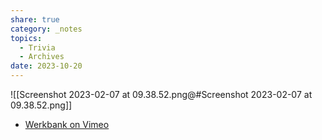 ```yaml
---
share: true
category: _notes
topics:
  - Trivia
  - Archives
date: 2023-10-20
---
```



![[Screenshot 2023-02-07 at 09.38.52.png@#Screenshot 2023-02-07 at 09.38.52.png]]

- [Werkbank on Vimeo](https://vimeo.com/157990864)